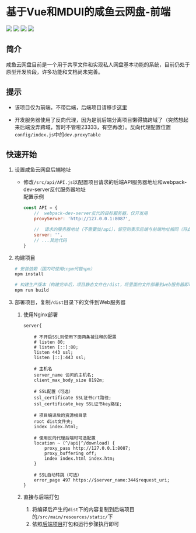 # 基于Vue和MDUI的咸鱼云网盘-前端
![](https://img.shields.io/badge/Vue-2.5.2-green.svg)
![](https://img.shields.io/badge/Mdui-1.0.1-blue.svg)
![](https://img.shields.io/badge/less-3.13.0-orange.svg)
![](https://img.shields.io/badge/axios-0.21.0-blue.svg)

## 简介
咸鱼云网盘目前是一个用于共享文件和实现私人网盘基本功能的系统，目前仍处于原型开发阶段，许多功能和文档尚未完善。  

## 提示 
- 该项目仅为前端，不带后端，后端项目请移步[这里](https://gitee.com/xiaotao233/saltedfishcloud-backend)

- 开发服务器使用了反向代理，因为是前后端分离项目懒得搞跨域了（突然想起来后端没弄跨域，暂时不管啦23333，有空再改）。反向代理配置位置`config/index.js`中的`dev.proxyTable`


## 快速开始  
1. 设置咸鱼云网盘后端地址

    - 修改`/src/api/API.js`以配置项目请求的后端API服务器地址和webpack-dev-server反代服务器地址  
        配置示例
        ```JavaScript
        const API = {
            //  webpack-dev-server反代的目标服务器，仅开发用
            proxyServer: 'http://127.0.0.1:8087',

            //  请求的服务器地址（不需要加/api），留空则表示后端与前端地址相同（将此项目编译后与后端一起打包，或者使用了反向代理）
            server: '',
            // ...其他代码
        }
        ```

2. 构建项目  


    ```bash
    # 安装依赖（国内可使用cnpm代替npm）
    npm install

    # 构建生产版本（构建完毕后，项目静态文件在/dist，将里面的文件部署到web服务器即可）
    npm run build
    ```

3. 部署项目，复制`/dist`目录下的文件到Web服务器
    1. 使用Nginx部署  
    
        ```nginx
        server{

            # 不开启SSL则使用下面两条被注释的配置
            # listen 80;
            # listen [::]:80;
            listen 443 ssl;
            listen [::]:443 ssl;

            # 主机名
            server_name 访问的主机名;
            client_max_body_size 8192m;

            # SSL配置（可选）
            ssl_certificate SSL证书crt路径;
            ssl_certificate_key SSL证书key路径;

            # 项目编译后的资源根目录
            root dist文件夹;
            index index.html;

            # 使用反向代理后端时可选配置
            location ~ (^/api|^/download) {
                proxy_pass http://127.0.0.1:8087;
                proxy_buffering off;
                index index.html index.htm;
            }

            # SSL自动转跳（可选）
            error_page 497 https://$server_name:344$request_uri;
        }
        ```
    2. 直接与后端打包  
        1. 将编译后产生的`dist`下的内容复制到后端项目的`/src/main/resources/static/`下  
        2. 依照[后端项目](https://gitee.com/xiaotao233/saltedfishcloud-backend)打包和运行步骤执行即可

